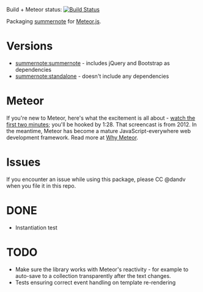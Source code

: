 Build + Meteor status: [![Build Status](https://travis-ci.org/MeteorPackaging/summernote.svg?branch=meteor-integration)](https://github.com/MeteorPackaging/summernote/tree/meteor-integration/meteor)

Packaging [summernote](https://summernote.org/) for [Meteor.js](https://meteor.com).

# Versions

* [summernote:summernote](https://atmospherejs.com/summernote/summernote) - includes jQuery and Bootstrap as dependencies
* [summernote:standalone](https://atmospherejs.com/summernote/standalone) - doesn't include any dependencies


# Meteor

If you're new to Meteor, here's what the excitement is all about -
[watch the first two minutes](https://www.youtube.com/watch?v=fsi0aJ9yr2o); you'll be hooked by 1:28.
That screencast is from 2012. In the meantime, Meteor has become a mature JavaScript-everywhere web
development framework. Read more at [Why Meteor](https://www.meteorpedia.com/read/Why_Meteor).


# Issues

If you encounter an issue while using this package, please CC @dandv when you file it in this repo.


# DONE

* Instantiation test


# TODO

* Make sure the library works with Meteor's reactivity - for example to auto-save to a collection
  transparently after the text changes.
* Tests ensuring correct event handling on template re-rendering

